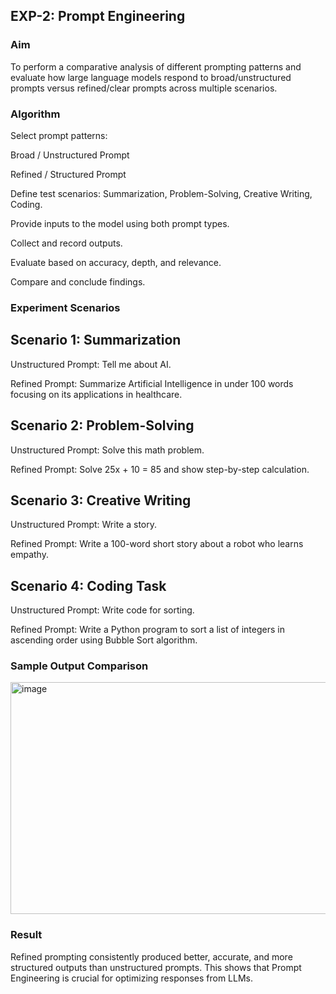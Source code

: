## EXP-2: Prompt Engineering
### Aim

To perform a comparative analysis of different prompting patterns and evaluate how large language models respond to broad/unstructured prompts versus refined/clear prompts across multiple scenarios.

### Algorithm

Select prompt patterns:

Broad / Unstructured Prompt

Refined / Structured Prompt

Define test scenarios: Summarization, Problem-Solving, Creative Writing, Coding.

Provide inputs to the model using both prompt types.

Collect and record outputs.

Evaluate based on accuracy, depth, and relevance.

Compare and conclude findings.

### Experiment Scenarios
## Scenario 1: Summarization

Unstructured Prompt: Tell me about AI.

Refined Prompt: Summarize Artificial Intelligence in under 100 words focusing on its applications in healthcare.

## Scenario 2: Problem-Solving

Unstructured Prompt: Solve this math problem.

Refined Prompt: Solve 25x + 10 = 85 and show step-by-step calculation.

## Scenario 3: Creative Writing

Unstructured Prompt: Write a story.

Refined Prompt: Write a 100-word short story about a robot who learns empathy.

## Scenario 4: Coding Task

Unstructured Prompt: Write code for sorting.

Refined Prompt: Write a Python program to sort a list of integers in ascending order using Bubble Sort algorithm.

### Sample Output Comparison
<img width="873" height="371" alt="image" src="https://github.com/user-attachments/assets/b51416f4-1b16-4365-b4e5-2c4b6df28bd4" />


### Result

Refined prompting consistently produced better, accurate, and more structured outputs than unstructured prompts.
This shows that Prompt Engineering is crucial for optimizing responses from LLMs.
